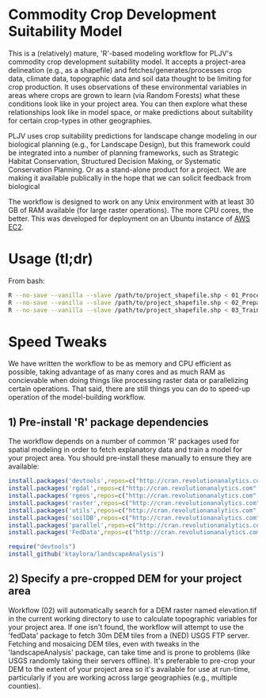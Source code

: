 # Commodity Crop Development Suitability Model
This is a (relatively) mature, 'R'-based modeling workflow for PLJV's commodity crop development suitability model.  It accepts a project-area delineation (e.g., as a shapefile) and fetches/generates/processes crop data, climate data, topographic data and soil data thought to be limiting for crop production.  It uses observations of these environmental variables in areas where crops are grown to learn (via Random Forests) what these conditions look like in your project area.  You can then explore what these relationships look like in model space, or make predictions about suitability for certain crop-types in other geographies.  

PLJV uses crop suitability predictions for landscape change modeling in our biological planning (e.g., for Landscape Design), but this framework could be integrated into a number of planning frameworks, such as Strategic Habitat Conservation, Structured Decision Making, or Systematic Conservation Planning.  Or as a stand-alone product for a project. We are making it available publically in the hope that we can solicit feedback from biological 

The workflow is designed to work on any Unix environment with at least 30 GB of RAM available (for large raster operations).  The more CPU cores, the better.  This was developed for deployment on an Ubuntu instance of [AWS EC2](https://aws.amazon.com/ec2/ "I'm fairly cheap"). 

# Usage (tl;dr)
From bash:
``` bash
R --no-save --vanilla --slave /path/to/project_shapefile.shp < 01_Process_NASS_imagery.R
R --no-save --vanilla --slave /path/to/project_shapefile.shp < 02_Prepare_explanatory_data.R
R --no-save --vanilla --slave /path/to/project_shapefile.shp < 03_Train_Random_Forest.R
```
# Speed Tweaks
We have written the workflow to be as memory and CPU efficient as possible, taking advantage of as many cores and as much RAM as concievable when doing things like processing raster data or parallelizing certain operations.  That said, there are still things you can do to speed-up operation of the model-building workflow.

## 1) Pre-install 'R' package dependencies
The workflow depends on a number of common 'R' packages used for spatial modeling in order to fetch explanatory data and train a model for your project area. You should pre-install these manually to ensure they are available:
``` r
install.packages('devtools',repos=c("http://cran.revolutionanalytics.com","http://cran.us.r-project.org"))
install.packages('rgdal',repos=c("http://cran.revolutionanalytics.com","http://cran.us.r-project.org"))
install.packages('rgeos',repos=c("http://cran.revolutionanalytics.com","http://cran.us.r-project.org"))
install.packages('raster',repos=c("http://cran.revolutionanalytics.com","http://cran.us.r-project.org"))
install.packages('utils',repos=c("http://cran.revolutionanalytics.com","http://cran.us.r-project.org"))
install.packages('soilDB',repos=c("http://cran.revolutionanalytics.com","http://cran.us.r-project.org"))
install.packages('parallel',repos=c("http://cran.revolutionanalytics.com","http://cran.us.r-project.org"))
install.packages('FedData',repos=c("http://cran.revolutionanalytics.com","http://cran.us.r-project.org"))

require("devtools")
install_github('ktaylora/landscapeAnalysis')
```
## 2) Specify a pre-cropped DEM for your project area
Workflow (02) will automatically search for a DEM raster named elevation.tif in the current working directory to use to calculate topographic variables for your project area. If one isn't found, the workflow will attempt to use the 'fedData' package to fetch 30m DEM tiles from a (NED) USGS FTP server.  Fetching and mosaicing DEM tiles, even with tweaks in the 'landscapeAnalysis' package, can take time and is prone to problems (like USGS randomly taking their servers offline).  It's preferable to pre-crop your DEM to the extent of your project area so it's available for use at run-time, particularly if you are working across large geographies (e.g., multiple counties).
